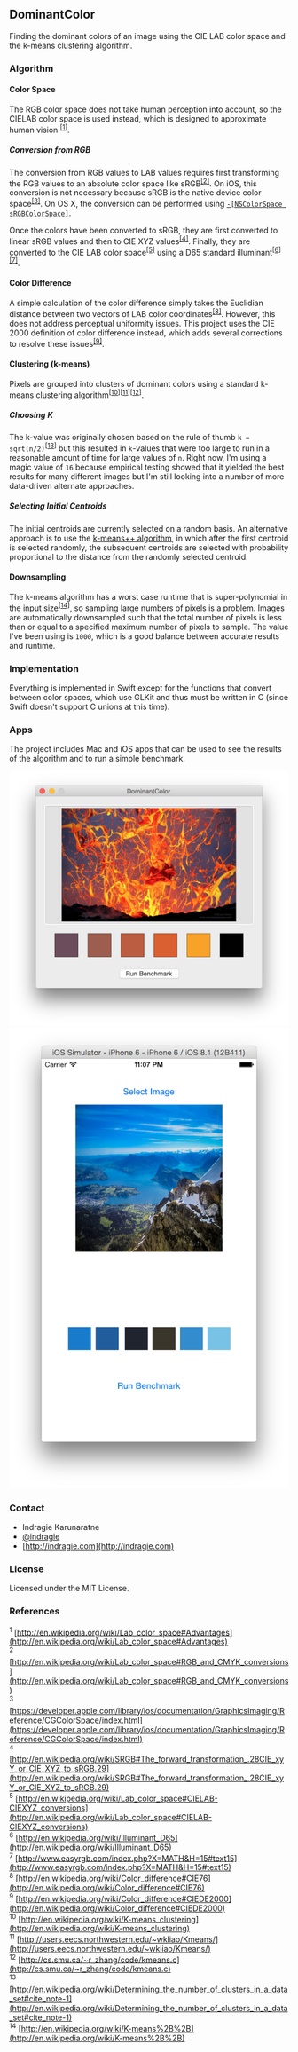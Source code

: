 ## DominantColor

Finding the dominant colors of an image using the CIE LAB color space and the k-means clustering algorithm.

### Algorithm

#### Color Space

The RGB color space does not take human perception into account, so the CIELAB color space is used instead, which is designed to approximate human vision <sup>[[1]](http://en.wikipedia.org/wiki/Lab_color_space#Advantages)</sup>. 

##### Conversion from RGB

The conversion from RGB values to LAB values requires first transforming the RGB values to an absolute color space like sRGB<sup>[[2]](http://en.wikipedia.org/wiki/Lab_color_space#RGB_and_CMYK_conversions)</sup>. On iOS, this conversion is not necessary because sRGB is the native device color space<sup>[[3]](https://developer.apple.com/library/ios/documentation/GraphicsImaging/Reference/CGColorSpace/index.html)</sup>. On OS X, the conversion can be performed using [`-[NSColorSpace sRGBColorSpace]`](https://developer.apple.com/library/mac/documentation/Cocoa/Reference/ApplicationKit/Classes/NSColorSpace_Class/index.html).

Once the colors have been converted to sRGB, they are first converted to linear sRGB values and then to CIE XYZ values<sup>[[4]](http://en.wikipedia.org/wiki/SRGB#The_forward_transformation_.28CIE_xyY_or_CIE_XYZ_to_sRGB.29)</sup>. Finally, they are converted to the CIE LAB color space<sup>[[5]](http://en.wikipedia.org/wiki/Lab_color_space#CIELAB-CIEXYZ_conversions)</sup> using a D65 standard illuminant<sup>[[6]](http://en.wikipedia.org/wiki/Illuminant_D65)[[7]](http://www.easyrgb.com/index.php?X=MATH&H=15#text15)</sup>. 

#### Color Difference

A simple calculation of the color difference simply takes the Euclidian distance between two vectors of LAB color coordinates<sup>[[8]](http://en.wikipedia.org/wiki/Color_difference#CIE76)</sup>. However, this does not address perceptual uniformity issues. This project uses the CIE 2000 definition of color difference instead, which adds several corrections to resolve these issues<sup>[[9]](http://en.wikipedia.org/wiki/Color_difference#CIEDE2000)</sup>. 

#### Clustering (k-means)

Pixels are grouped into clusters of dominant colors using a standard k-means clustering algorithm<sup>[[10](http://en.wikipedia.org/wiki/K-means_clustering)][[11](http://users.eecs.northwestern.edu/~wkliao/Kmeans/)][[12](http://cs.smu.ca/~r_zhang/code/kmeans.c)]</sup>. 

##### Choosing K

The k-value was originally chosen based on the rule of thumb `k = sqrt(n/2)`<sup>[[13](http://en.wikipedia.org/wiki/Determining_the_number_of_clusters_in_a_data_set#cite_note-1)]</sup> but this resulted in `k`-values that were too large to run in a reasonable amount of time for large values of `n`. Right now, I'm using a magic value of `16` because empirical testing showed that it yielded the best results for many different images but I'm still looking into a number of more data-driven alternate approaches.

##### Selecting Initial Centroids

The initial centroids are currently selected on a random basis. An alternative approach is to use the [k-means++ algorithm](http://en.wikipedia.org/wiki/K-means%2B%2B), in which after the first centroid is selected randomly, the subsequent centroids are selected with probability proportional to the distance from the randomly selected centroid.

#### Downsampling

The k-means algorithm has a worst case runtime that is super-polynomial in the input size<sup>[[14](http://en.wikipedia.org/wiki/K-means%2B%2B)]</sup>, so sampling large numbers of pixels is a problem. Images are automatically downsampled such that the total number of pixels is less than or equal to a specified maximum number of pixels to sample. The value I've been using is `1000`, which is a good balance between accurate results and runtime. 

### Implementation

Everything is implemented in Swift except for the functions that convert between color spaces, which use GLKit and thus must be written in C (since Swift doesn't support C unions at this time). 

### Apps

The project includes Mac and iOS apps that can be used to see the results of the algorithm and to run a simple benchmark.

![Mac app](mac.png)
![iOS app](ios.png)

### Contact

* Indragie Karunaratne
* [@indragie](http://twitter.com/indragie)
* [http://indragie.com](http://indragie.com)

### License

Licensed under the MIT License.

### References

<sup>1</sup> [http://en.wikipedia.org/wiki/Lab_color_space#Advantages](http://en.wikipedia.org/wiki/Lab_color_space#Advantages)  
<sup>2</sup> [http://en.wikipedia.org/wiki/Lab_color_space#RGB_and_CMYK_conversions](http://en.wikipedia.org/wiki/Lab_color_space#RGB_and_CMYK_conversions)  
<sup>3</sup> [https://developer.apple.com/library/ios/documentation/GraphicsImaging/Reference/CGColorSpace/index.html](https://developer.apple.com/library/ios/documentation/GraphicsImaging/Reference/CGColorSpace/index.html)  
<sup>4</sup> [http://en.wikipedia.org/wiki/SRGB#The_forward_transformation_.28CIE_xyY_or_CIE_XYZ_to_sRGB.29](http://en.wikipedia.org/wiki/SRGB#The_forward_transformation_.28CIE_xyY_or_CIE_XYZ_to_sRGB.29)    
<sup>5</sup> [http://en.wikipedia.org/wiki/Lab_color_space#CIELAB-CIEXYZ_conversions](http://en.wikipedia.org/wiki/Lab_color_space#CIELAB-CIEXYZ_conversions)  
<sup>6</sup> [http://en.wikipedia.org/wiki/Illuminant_D65](http://en.wikipedia.org/wiki/Illuminant_D65)    
<sup>7</sup> [http://www.easyrgb.com/index.php?X=MATH&H=15#text15](http://www.easyrgb.com/index.php?X=MATH&H=15#text15)  
<sup>8</sup> [http://en.wikipedia.org/wiki/Color_difference#CIE76](http://en.wikipedia.org/wiki/Color_difference#CIE76)    
<sup>9</sup> [http://en.wikipedia.org/wiki/Color_difference#CIEDE2000](http://en.wikipedia.org/wiki/Color_difference#CIEDE2000)    
<sup>10</sup> [http://en.wikipedia.org/wiki/K-means_clustering](http://en.wikipedia.org/wiki/K-means_clustering)  
<sup>11</sup> [http://users.eecs.northwestern.edu/~wkliao/Kmeans/](http://users.eecs.northwestern.edu/~wkliao/Kmeans/)  
<sup>12</sup> [http://cs.smu.ca/~r_zhang/code/kmeans.c](http://cs.smu.ca/~r_zhang/code/kmeans.c)  
<sup>13</sup> [http://en.wikipedia.org/wiki/Determining_the_number_of_clusters_in_a_data_set#cite_note-1](http://en.wikipedia.org/wiki/Determining_the_number_of_clusters_in_a_data_set#cite_note-1)  
<sup>14</sup> [http://en.wikipedia.org/wiki/K-means%2B%2B](http://en.wikipedia.org/wiki/K-means%2B%2B)
